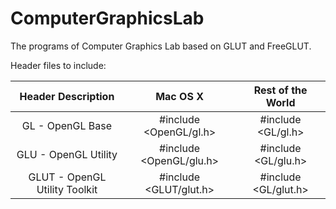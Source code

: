 ComputerGraphicsLab
===================

The programs of Computer Graphics Lab based on GLUT and FreeGLUT.

Header files to include:

|     **Header Description**    |       **Mac OS X**      | **Rest of the World**|
|:-----------------------------:|:-----------------------:|:--------------------:|
| GL - OpenGL Base              | #include \<OpenGL/gl.h\>  | #include \<GL/gl.h\>   |
| GLU - OpenGL Utility          | #include \<OpenGL/glu.h\> | #include \<GL/glu.h\>  |
| GLUT - OpenGL Utility Toolkit | #include \<GLUT/glut.h\>  | #include \<GL/glut.h\> |


